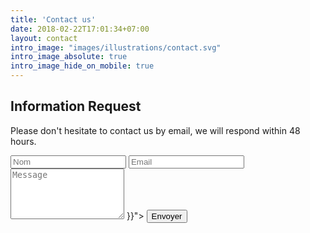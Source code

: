 ```yaml
---
title: 'Contact us'
date: 2018-02-22T17:01:34+07:00
layout: contact
intro_image: "images/illustrations/contact.svg"
intro_image_absolute: true
intro_image_hide_on_mobile: true
---
```


## Information Request

Please don't hesitate to contact us by email, we will respond within 48 hours.

<form action="https://api.staticforms.xyz/submit" method="post" class="contact">
    <input type="hidden" name="accessKey" value="46a0b83f-5115-418a-bd2f-b1f6d578602d">
    <input type="text" name="fullname" placeholder="Nom" />
    <input type="email" name="email" placeholder="Email" required />
    <textarea name="message" rows="5" placeholder="Message" required></textarea>
    <input type="hidden" name="redirectTo" value="{{< ref "contact-success.md" >}}">
    <button type="submit">Envoyer</button>
</form>
